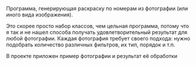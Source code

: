 Программа, генерирующая раскраску по номерам из фотографии (или иного вида изображения).

Это скорее просто набор классов, чем цельная программа, потому что я так и не нашел способа получать удовлетворительный результат для любой фотографии.
Каждая фотография требует своего подхода: нужно подобрать количество различных фильтров, их тип, порядок и т.п.

В проекте приложен пример фотографии и результат её обработки
